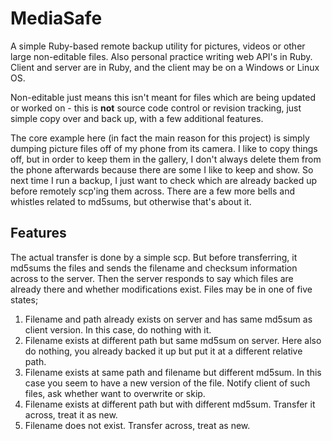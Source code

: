# MediaSafe

A simple Ruby-based remote backup utility for pictures, videos or other large non-editable files.
Also personal practice writing web API's in Ruby.
Client and server are in Ruby, and the client may be on a Windows or Linux OS.

Non-editable just means this isn't meant for files which are being updated or worked on - this is **not** source code control or revision tracking, just simple copy over and back up, with a few additional features.

The core example here (in fact the main reason for this project) is simply dumping picture files off of my phone from its camera.
I like to copy things off, but in order to keep them in the gallery, I don't always delete them from the phone afterwards because there are some I like to keep and show.
So next time I run a backup, I just want to check which are already backed up before remotely scp'ing them across.
There are a few more bells and whistles related to md5sums, but otherwise that's about it.

## Features

The actual transfer is done by a simple scp.  But before transferring, it md5sums the files and sends the filename and checksum information across to the server.
Then the server responds to say which files are already there and whether modifications exist.
Files may be in one of five states;

1. Filename and path already exists on server and has same md5sum as client version.
In this case, do nothing with it.
2. Filename exists at different path but same md5sum on server.
Here also do nothing, you already backed it up but put it at a different relative path.
3. Filename exists at same path and filename but different md5sum.
In this case you seem to have a new version of the file.
Notify client of such files, ask whether want to overwrite or skip.
4. Filename exists at different path but with different md5sum.
Transfer it across, treat it as new.
5. Filename does not exist.
Transfer across, treat as new.

